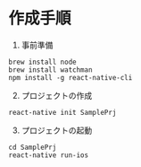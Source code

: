 # 作成手順
1. 事前準備  
```
brew install node
brew install watchman
npm install -g react-native-cli
```
2. プロジェクトの作成
```
react-native init SamplePrj
```
3. プロジェクトの起動
```
cd SamplePrj
react-native run-ios
```

